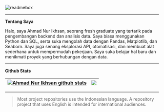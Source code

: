 ![readmebox](https://github.com/galihap76/galihap76/assets/83481679/e1585443-d73e-43e8-a952-1dc6d4ea327e)

<hr/>

**Tentang Saya**

Halo, saya Ahmad Nur Ikhsan, seorang fresh graduate yang tertarik pada pengembangan backend dan analisis data. Saya biasa menggunakan Python dan SQL, serta suka mengolah data dengan Pandas, Matplotlib, dan Seaborn.
Saya juga senang eksplorasi API, otomatisasi, dan membuat alat sederhana untuk mempermudah pekerjaan.
Saya suka belajar hal baru dan menikmati proyek yang berhubungan dengan data.


<hr/>

**Github Stats**

| <a href="https://github.com/sandive24/github-readme-stats"><img align="center" src="https://github-readme-stats.vercel.app/api?username=sandive24&show_icons=true&bg_color=0000&include_all_commits=true&rank_icon=github" alt="Ahmad Nur Ikhsan github stats" /></a> | <a href="https://github.com/sandive24/github-readme-stats"><img align="center" src="https://github-readme-stats.vercel.app/api/top-langs/?username=sandive24&langs_count=10&hide_progress=true&hide=batchfile,java,pascal,hack,roff,shell,scss,jupyter%20notebook&layout=compact&bg_color=0000" /></a> |
| ------------- | ------------- |

<hr/>

> Most project repositories use the Indonesian language. A repository project that uses English is intended for international audiences.
